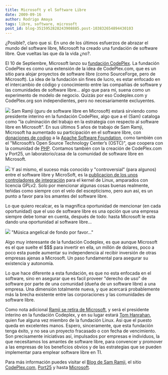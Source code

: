 ```yaml
---
title: Microsoft y el Software Libre
date: 2009-09-16
author: Rodrigo Amaya
tags: libre, software, microsoft
post_id: blog-3515952828243908885.post-103832654894430103
---
```


¿Posible?, claro que si. En uno de los últimos esfuerzos de abrazar el mundo del software libre, Microsoft ha creado una fundación de software libre. Que vueltas las que da la vida ¿no?.

El 10 de Septiembre, Microsoft lanzo su [fundación CodePlex](http://www.codeplex.org/). La fundación CodePlex es como una extensión de la idea de CodePlex.com, que es un sitio para alojar proyectos de software libre (como SourceForge, pero de Microsoft). La idea de la fundación sin fines de lucro, es estar enfocado en el intercambio de código y conocimiento entre las compañías de software y las comunidades de software libre... algo que para mi, suena como un experimento de modelo de negocio. Quizás por eso Codeplex.com y CodePlex.org son independientes, pero no necesariamente excluyentes.

[![](https://3.bp.blogspot.com/_ayvorITawE4/Sq-889GK-KI/AAAAAAAACLA/474MS5Udl-k/s320/codeplex-logo_3.jpg)](https://3.bp.blogspot.com/_ayvorITawE4/Sq-889GK-KI/AAAAAAAACLA/474MS5Udl-k/s1600-h/codeplex-logo_3.jpg)
Sam Ramji (guru de software libre en Microsoft) estará sirviendo como presidente interino en la fundación CodePlex, algo que a el (Sam) cataloga como "la culminación del trabajo en la estrategia con respecto al software libre en Microsoft". En sus últimos 5 años de trabajo de Sam Ramji, Microsoft ha aumentado su participación en el software libre, con [donaciones de codigo](http://www.sdtimes.com/MICROSOFT_DONATES_CODE_TO_APACHE_STONEHENGE_PROJECT/By_David_Worthington/About_SOA_and_TESTING_and_APACHE_and_MICROSOFT/33204) a la [Apache Software Foundation](http://www.apache.org/), como también con el "Microsoft’s Open Source Technology Center’s (OSTC)", que coopera con la comunidad de [PHP](http://blogs.msdn.com/interoperability/archive/2009/08/21/a-new-bridge-for-php-developers-to-net-through-rest-php-toolkit-for-ado-net-data-services.aspx). Contamos también con la creación de CodePlex.com y Port25, un laboratorio/casa de la comunidad de software libre en Microsoft.

[![](https://3.bp.blogspot.com/_ayvorITawE4/Sq-89X6UjvI/AAAAAAAACLI/GG42pvsNrQ0/s320/DSC_0025jpg)](https://3.bp.blogspot.com/_ayvorITawE4/Sq-89X6UjvI/AAAAAAAACLI/GG42pvsNrQ0/s1600-h/DSC_0025jpg)
Y así mismo, el suceso más conocido y "controversial" (para algunos) entre el software libre y MicroSoft, es la [publicacion de los unos controladores de integración](http://port25.technet.com/archive/2009/07/23/the-linux-integration-component-drivers.aspx) para el kernel de Linux, amparados con licencia GPLv2. Solo por mencionar algunas cosas buenas realmente, teñidas como siempre con el velo del escepticismo, pero aun así, es un punto a favor para los amantes del software libre.

Lo que quiero recalcar, es la magnífica oportunidad de mencionar (en cada oportunidad) que el uso de software libre es una opción que una empresa siempre debe tomar en cuenta, después de todo: hasta Microsoft le esta dando una oportunidad al software libre...

[![](https://1.bp.blogspot.com/_ayvorITawE4/Sq-89mU90oI/AAAAAAAACLQ/Is6dv_bbix0/s320/microsoft-open-source.jpg)](https://1.bp.blogspot.com/_ayvorITawE4/Sq-89mU90oI/AAAAAAAACLQ/Is6dv_bbix0/s1600-h/microsoft-open-source.jpg)
"Música angelical de fondo
por favor..."

Algo muy interesante de la fundación Codeplex, es que aunque Microsoft es el que suelte el $$$ para invertir en ella, un millón de dolares, poco a poco esta puede aumentar su independencia al recibir inversión de otras empresas ajenas a Microsoft. Un paso fundamental para asegurar su existencia y autonomía.

Lo que hace diferente a esta fundación, es que no esta enfocada en el software, sino en asegurar que es facil proveer "derecho de uso" de software por parte de una comunidad (dueña de un software libre) a una empresa. Una dimensión totalmente nueva, y que acercará probablemente más la brecha existente entre las corporaciones y las comunidades de software libre.

Como nota adicional [Ramji se retira de Microsoft](http://port25.technet.com/archive/2009/09/10/Sam-Ramji-is-leaving-microsoft.aspx), y será el presidente interino en la fundación Codeplex, y en su lugar estará [Tom Hanrahan](http://port25.technet.com/archive/2007/06/08/tom-hanrahan-director-of-linux-interoperability.aspx), quien fue alguna vez miembro de la fundación Linux. Asi que el puesto queda en excelentes manos. Espero, sinceramente, que esta fundación tenga éxito, y no sea un proyecto fracasado o con fecha de vencimiento. Son precisamente iniciativas así, impulsados por empresas e individuos, la que necesitamos los amantes de software libre, para convencer y promover a las empresas de los beneficios obvios y de las estrategias que se pueden implementar para emplear software libre en TI.

Para más información puedes visitar el [Blog de Sam Ramji](http://samus.typepad.com/), el sitio [CodePlex.com](http://www.codeplex.com/), [Port25](http://port25.technet.com/) y hasta [Microsoft](http://www.microsoft.com/opensource/).
